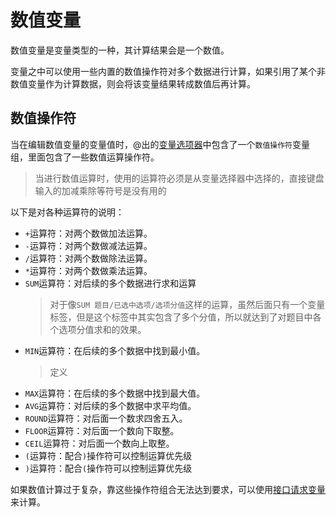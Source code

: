 # 数值变量

数值变量是变量类型的一种，其计算结果会是一个数值。

变量之中可以使用一些内置的数值操作符对多个数据进行计算，如果引用了某个非数值变量作为计算数据，则会将该变量结果转成数值后再计算。

## 数值操作符
当在编辑数值变量的变量值时，@出的[变量选项器](./usage.md#变量选择器)中包含了一个`数值操作符`变量组，里面包含了一些数值运算操作符。

> 当进行数值运算时，使用的运算符必须是从变量选择器中选择的，直接键盘输入的加减乘除等符号是没有用的

以下是对各种运算符的说明：

+ `+`运算符：对两个数做加法运算。
+ `-`运算符：对两个数做减法运算。
+ `/`运算符：对两个数做除法运算。
+ `*`运算符：对两个数做乘法运算。
+ `SUM`运算符：对后续的多个数据进行求和运算
    > 对于像`SUM 题目/已选中选项/选项分值`这样的运算，虽然后面只有一个变量标签，但是这个标签中其实包含了多个分值，所以就达到了对题目中各个选项分值求和的效果。
+ `MIN`运算符：在后续的多个数据中找到最小值。
    > 定义
+ `MAX`运算符：在后续的多个数据中找到最大值。
+ `AVG`运算符：对后续的多个数据中求平均值。
+ `ROUND`运算符：对后面一个数求四舍五入。
+ `FLOOR`运算符：对后面一个数向下取整。
+ `CEIL`运算符：对后面一个数向上取整。
+ `(`运算符：配合`)`操作符可以控制运算优先级
+ `)`运算符：配合`(`操作符可以控制运算优先级

如果数值计算过于复杂，靠这些操作符组合无法达到要求，可以使用[接口请求变量](../request-type.md)来计算。



